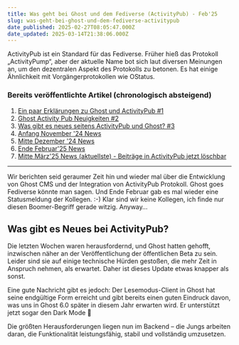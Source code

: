 ```yaml
---
title: Was geht bei Ghost und dem Fediverse (ActivityPub) - Feb'25
slug: was-geht-bei-ghost-und-dem-fediverse-activitypub
date_published: 2025-02-27T08:05:47.000Z
date_updated: 2025-03-14T21:38:06.000Z
---
```


ActivityPub ist ein Standard für das Fediverse. Früher hieß das Protokoll „ActivityPump“, aber der aktuelle Name bot sich laut diversen Meinungen an, um den dezentralen Aspekt des Protokolls zu betonen. Es hat einige Ähnlichkeit mit Vorgängerprotokollen wie OStatus.

### Bereits veröffentlichte Artikel (chronologisch absteigend)

1. [Ein paar Erklärungen zu Ghost und ActivityPub #1](__GHOST_URL__/ein-paar-erklarungen-zu-ghost-und-activitypub/)
2. [Ghost Activity Pub Neuigkeiten #2](__GHOST_URL__/ghost-activity-pub-neuigkeiten-2/)
3. [Was gibt es neues seitens ActivityPub und Ghost? #3](__GHOST_URL__/was-gibt-es-neues-seitens-activitypub-und-ghost-3/)
4. [Anfang November '24 News](__GHOST_URL__/aktueller-stand-ghost-und-das-fediverse/)
5. [Mitte Dezember '24 News](__GHOST_URL__/aktueller-stand-ghost-und-das-fediverse-2/)
6. [Ende Februar'25 News](__GHOST_URL__/was-geht-bei-ghost-und-dem-fediverse-activitypub/)
7. [Mitte März'25 News (aktuellste) - Beiträge in ActivityPub jetzt löschbar](__GHOST_URL__/ghost-neue-funktion-beitrage-in-activitypub-jetzt-loschbar/)

---

Wir berichten seid geraumer Zeit hin und wieder mal über die Entwicklung von Ghost CMS und der Integration von ActivityPub Protokoll. Ghost goes Fediverse könnte man sagen. Und Ende Februar gab es mal wieder eine Statusmeldung der Kollegen. :-) Klar sind wir keine Kollegen, ich finde nur diesen Boomer-Begriff gerade witzig. Anyway…

## Was gibt es Neues bei ActivityPub?

Die letzten Wochen waren herausfordernd, und Ghost hatten gehofft, inzwischen näher an der Veröffentlichung der öffentlichen Beta zu sein. Leider sind sie auf einige technische Hürden gestoßen, die mehr Zeit in Anspruch nehmen, als erwartet. Daher ist dieses Update etwas knapper als sonst.

Eine gute Nachricht gibt es jedoch: Der Lesemodus-Client in Ghost hat seine endgültige Form erreicht und gibt bereits einen guten Eindruck davon, was uns in Ghost 6.0 später in diesem Jahr erwarten wird. Er unterstützt jetzt sogar den Dark Mode 🌚

Die größten Herausforderungen liegen nun im Backend – die Jungs arbeiten daran, die Funktionalität leistungsfähig, stabil und vollständig umzusetzen. 
